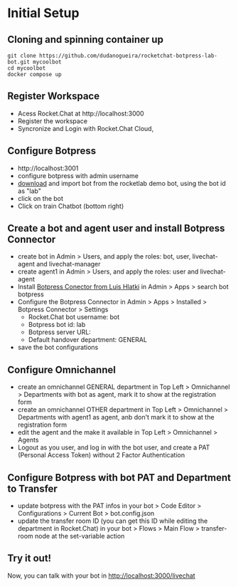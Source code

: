 # Initial Setup

## Cloning and spinning container up

```
git clone https://github.com/dudanogueira/rocketchat-botpress-lab-bot.git mycoolbot
cd mycoolbot
docker compose up
```

## Register Workspace
- Acess Rocket.Chat at http://localhost:3000
- Register the workspace
- Syncronize and Login with Rocket.Chat Cloud,


## Configure Botpress
- http://localhost:3001
- configure botpress with admin username
- [download](https://github.com/dudanogueira/rocketchat-botpress-lab-bot/raw/main/bot_lab.tgz) and import bot from the rocketlab demo bot, using the bot id as "lab"
- click on the bot
- Click on train Chatbot (bottom right)

## Create a bot and agent user and install Botpress Connector

- create bot in Admin > Users, and apply the roles: bot, user, livechat-agent and livechat-manager
- create agent1 in Admin > Users, and apply the roles: user and livechat-agent
- Install [Botpress Conector from Luis Hlatki](https://github.com/hlatki01/botpress-connector) in Admin > Apps > search bot botpress
- Configure the Botpress Connector in Admin > Apps > Installed > Botpress Connector > Settings
  - Rocket.Chat bot username: bot
  - Botpress bot id: lab
  - Botpress server URL: 
  - Default handover department: GENERAL
-  save the bot configurations

## Configure Omnichannel
- create an omnichannel GENERAL department in Top Left > Omnichannel > Departments with bot as agent, mark it to show at the registration form
- create an omnichannel OTHER department in Top Left > Omnichannel > Departments with agent1 as agent, anb don't mark it to show at the registration form
- edit the agent and the make it available in Top Left > Omnichannel > Agents
- Logout as you user, and log in with the bot user, and create a PAT (Personal Access Token) without 2 Factor Authentication

## Configure Botpress with bot PAT and Department to Transfer
- update botpress with the PAT infos in your bot > Code Editor > Configurations > Current Bot > bot.config.json
- update the transfer room ID (you can get this ID while editing the department in Rocket.Chat) in your bot > Flows > Main Flow > transfer-room node at the set-variable action

## Try it out!
Now, you can talk with your bot in [http://localhost:3000/livechat](http://localhost:3000/livechat)
